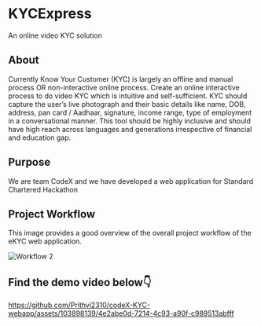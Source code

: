 # KYCExpress
An online video KYC solution

## About
Currently Know Your Customer (KYC) is largely an offline and manual process OR non-interactive online process. Create an online interactive process to do video KYC which is intuitive and self-sufficient. KYC should capture the user’s live photograph and their basic details like name, DOB, address, pan card / Aadhaar, signature, income range, type of employment in a conversational manner. This tool should be highly inclusive and should have high reach across languages and generations irrespective of financial and education gap. 

## Purpose
We are team CodeX and we have developed a web application for Standard Chartered Hackathon

## Project Workflow
This image provides a good overview of the overall project workflow of the eKYC web application.


![Workflow 2](https://github.com/Prithvi2310/codeX-KYC-webapp/assets/103898139/d35df3d0-cd19-43a1-844d-3c05e232f297)



## Find the demo video below👇
https://github.com/Prithvi2310/codeX-KYC-webapp/assets/103898139/4e2abe0d-7214-4c93-a90f-c989513abfff

